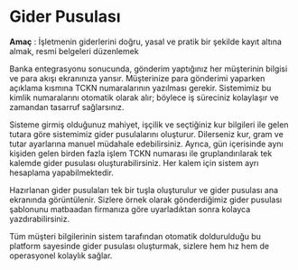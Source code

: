 # Gider Pusulası

**Amaç** : İşletmenin giderlerini doğru, yasal ve pratik bir şekilde kayıt altına almak, resmi belgeleri düzenlemek&#x20;

Banka entegrasyonu sonucunda, gönderim yaptığınız her müşterinin bilgisi ve para akışı ekranınıza yansır. Müşterinize para gönderimi yaparken açıklama kısmına TCKN numaralarının yazılması gerekir. Sistemimiz bu kimlik numaralarını otomatik olarak alır; böylece iş süreciniz kolaylaşır ve zamandan tasarruf sağlarsınız.

Sisteme girmiş olduğunuz mahiyet, işçilik ve seçtiğiniz kur bilgileri ile gelen tutara göre sistemimiz gider pusulalarını oluşturur. Dilerseniz kur, gram ve tutar ayarlarına manuel müdahale edebilirsiniz. Ayrıca, gün içerisinde aynı kişiden gelen birden fazla işlem TCKN numarası ile gruplandırılarak tek kalemde gider pusulası oluşturabilirsiniz. Her kalem için sistem ayrı hesaplama yapabilmektedir.

Hazırlanan gider pusulaları tek bir tuşla oluşturulur ve gider pusulası ana ekranında görüntülenir. Sizlere örnek olarak gönderdiğimiz gider pusulası şablonunu matbaadan firmanıza göre uyarladıktan sonra kolayca yazdırabilirsiniz.

Tüm müşteri bilgilerinin sistem tarafından otomatik doldurulduğu bu platform sayesinde gider pusulası oluşturmak, sizlere hem hız hem de operasyonel kolaylık sağlar.
